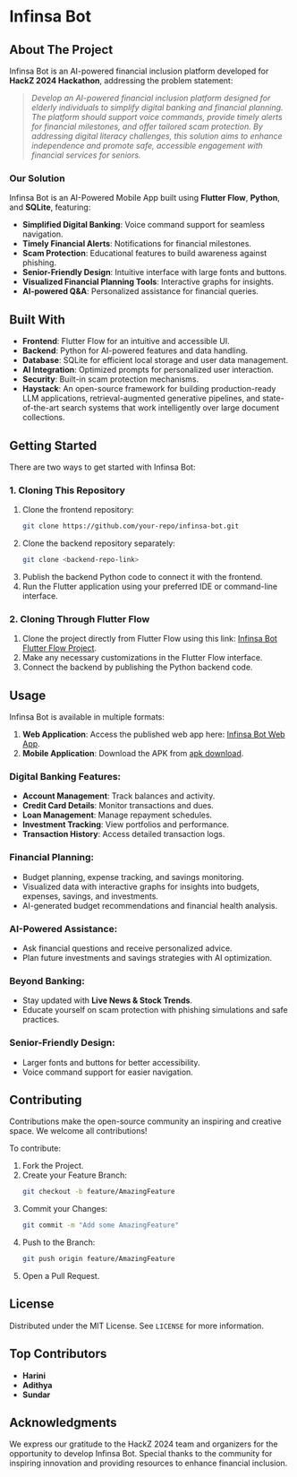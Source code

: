 
# Infinsa Bot  

## About The Project  
Infinsa Bot is an AI-powered financial inclusion platform developed for **HackZ 2024 Hackathon**, addressing the problem statement:  

> *Develop an AI-powered financial inclusion platform designed for elderly individuals to simplify digital banking and financial planning. The platform should support voice commands, provide timely alerts for financial milestones, and offer tailored scam protection. By addressing digital literacy challenges, this solution aims to enhance independence and promote safe, accessible engagement with financial services for seniors.*  

### Our Solution  
Infinsa Bot is an AI-Powered Mobile App built using **Flutter Flow**, **Python**, and **SQLite**, featuring:  
- **Simplified Digital Banking**: Voice command support for seamless navigation.  
- **Timely Financial Alerts**: Notifications for financial milestones.  
- **Scam Protection**: Educational features to build awareness against phishing.  
- **Senior-Friendly Design**: Intuitive interface with large fonts and buttons.  
- **Visualized Financial Planning Tools**: Interactive graphs for insights.  
- **AI-powered Q&A**: Personalized assistance for financial queries.  

## Built With  
- **Frontend**: Flutter Flow for an intuitive and accessible UI.  
- **Backend**: Python for AI-powered features and data handling.  
- **Database**: SQLite for efficient local storage and user data management.  
- **AI Integration**: Optimized prompts for personalized user interaction.  
- **Security**: Built-in scam protection mechanisms.
- **Haystack**: An open-source framework for building production-ready LLM applications, retrieval-augmented generative pipelines, and state-of-the-art search systems that work intelligently over large document collections.  

## Getting Started  
There are two ways to get started with Infinsa Bot:  

### 1. Cloning This Repository  
1. Clone the frontend repository:  
   ```bash  
   git clone https://github.com/your-repo/infinsa-bot.git  
   ```  
2. Clone the backend repository separately:  
   ```bash  
   git clone <backend-repo-link>  
   ```  
3. Publish the backend Python code to connect it with the frontend.  
4. Run the Flutter application using your preferred IDE or command-line interface.  

### 2. Cloning Through Flutter Flow  
1. Clone the project directly from Flutter Flow using this link: [Infinsa Bot Flutter Flow Project](https://app.flutterflow.io/project/infinsa-app-cwrubj).  
2. Make any necessary customizations in the Flutter Flow interface.  
3. Connect the backend by publishing the Python backend code. 

## Usage  
Infinsa Bot is available in multiple formats:  
1. **Web Application**: Access the published web app here: [Infinsa Bot Web App](https://infinsa-bot-app.flutterflow.app/).  
2. **Mobile Application**: Download the APK from [apk download](https://github.com/MettaSurendhar/Infinsa-App/releases/download/v0.1.0-alpha/Infinsa.App-release.apk).

### Digital Banking Features:  
- **Account Management**: Track balances and activity.  
- **Credit Card Details**: Monitor transactions and dues.  
- **Loan Management**: Manage repayment schedules.  
- **Investment Tracking**: View portfolios and performance.  
- **Transaction History**: Access detailed transaction logs.  

### Financial Planning:  
- Budget planning, expense tracking, and savings monitoring.  
- Visualized data with interactive graphs for insights into budgets, expenses, savings, and investments.  
- AI-generated budget recommendations and financial health analysis.  

### AI-Powered Assistance:  
- Ask financial questions and receive personalized advice.  
- Plan future investments and savings strategies with AI optimization.  

### Beyond Banking:  
- Stay updated with **Live News & Stock Trends**.  
- Educate yourself on scam protection with phishing simulations and safe practices.  

### Senior-Friendly Design:  
- Larger fonts and buttons for better accessibility.  
- Voice command support for easier navigation.  

## Contributing  
Contributions make the open-source community an inspiring and creative space. We welcome all contributions!  

To contribute:  
1. Fork the Project.  
2. Create your Feature Branch:  
   ```bash  
   git checkout -b feature/AmazingFeature  
   ```  
3. Commit your Changes:  
   ```bash  
   git commit -m "Add some AmazingFeature"  
   ```  
4. Push to the Branch:  
   ```bash  
   git push origin feature/AmazingFeature  
   ```  
5. Open a Pull Request.  

## License  
Distributed under the MIT License. See `LICENSE` for more information.  

## Top Contributors  
- **Harini**  
- **Adithya**  
- **Sundar**  

## Acknowledgments  
We express our gratitude to the HackZ 2024 team and organizers for the opportunity to develop Infinsa Bot. Special thanks to the community for inspiring innovation and providing resources to enhance financial inclusion.  

